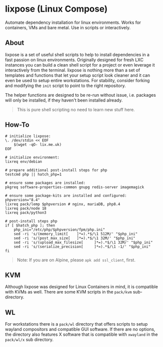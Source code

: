 # lixpose (Linux Compose)

Automate dependency installation for linux environments. Works for containers, VMs and bare metal. Use in scripts or interactively.

## About

lixpose is a set of useful shell scripts to help to install dependencies in a fast passion on linux environments. Originally designed for fresh LXC instances you can build a clean shell script for a project or even leverage it interactively from the terminal. lixpose is nothing more than a set of templates and functions that let your setup script look cleaner and it can even be used to setup entire workstations. For stability, consider forking and modifying the `init` script to point to the right repository.

The helper functions are designed to be re-run without issue, i.e. packages will only be installed, if they haven't been installed already.

> This is pure shell scripting no need to learn new stuff here.

## How-To

```
# initialize lixpose:
\. /dev/stdin << EOF
	$(wget -qO- lix.me.uk)
EOF

# initialize environment:
lixreq env/debian

# prepare additional post-install steps for php
testcmd php || hatch_php=1

# ensure some packages are installed:
pkgreq software-properties-common gnupg redis-server imagemagick

# ensure some package-kits are installed and configured:
phpversion="8.4"
lixreq pack/lemp $phpversion # nginx, mariaDB, php8.4
lixreq pack/node 18
lixreq pack/python3

# post-install steps php
if [ $hatch_php ]; then
	php_ini="/etc/php/$phpversion/fpm/php.ini"
	sed -ri 's/(memory_limit[	 ]*=).*$/\1 512M/' "$php_ini"
	sed -ri 's/(post_max_size[	 ]*=).*$/\1 32M/' "$php_ini"
	sed -ri 's/(upload_max_filesize[	 ]*=).*$/\1 32M/' "$php_ini"
	sed -ri 's/(serialize_precision[	 ]*=).*$/\1 -1/' "$php_ini"
fi
```

> Note: If you are on Alpine, please `apk add ssl_client`, first.

## KVM

Although lixpose was designed for Linux Containers in mind, it is compatible with KVMs as well. There are some KVM scripts in the `pack/kvm` sub-directory.

## WL

For workstations there is a `pack/wl` directory that offers scripts to setup wayland compositors and compatible GUI software. If there are no options, the directory also features X software that is compatible with `xwayland` in the `pack/wl/x` sub directory.

